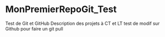 # MonPremierRepoGit_Test
Test de Git et GitHub
Description des projets à CT et LT
test de modif sur Github pour faire un git pull

